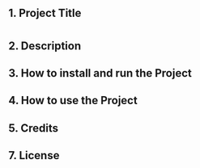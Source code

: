 ## 1. Project Title
# 

## 2. Description

## 3. How to install and run the Project

## 4. How to use the Project

## 5. Credits

## 7. License

